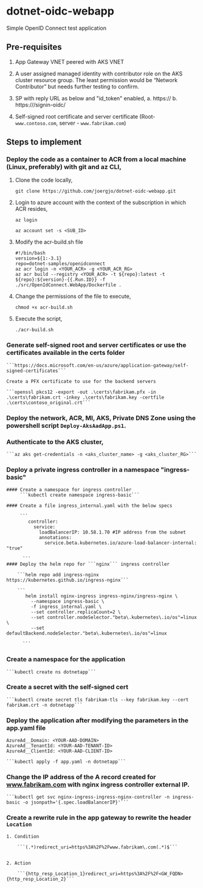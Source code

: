 # dotnet-oidc-webapp
Simple OpenID Connect test application

## Pre-requisites

1.	App Gateway VNET peered with AKS VNET
2.	A user assigned managed identity with contributor role on the AKS cluster resource group. The least permission would be “Network Contributor” but needs further testing to confirm.
3.	SP with reply URL as below and "id_token" enabled,
    a.	https://<appGWFQDN>
    b.	https://<appGWFQDN>/signin-oidc/
 
4.	Self-signed root certificate and server certificate (Root- ```www.contoso.com```, server - ```www.fabrikam.com```)

## Steps to implement

### Deploy the code as a container to ACR from a local machine (Linux, preferably) with git and az CLI,

1.	Clone the code locally,

    ```git clone https://github.com/joergjo/dotnet-oidc-webapp.git```

2.	Login to azure account with the context of the subscription in which ACR resides,

    ```az login```

    ```az account set -s <SUB_ID>```

3.	Modify the acr-build.sh file

    ```
    #!/bin/bash
    version=${1:-3.1}
    repo=dotnet-samples/openidconnect
    az acr login -n <YOUR_ACR> -g <YOUR_ACR_RG>
    az acr build --registry <YOUR_ACR> -t ${repo}:latest -t ${repo}:${version}-{{.Run.ID}} -f ./src/OpenIdConnect.WebApp/Dockerfile .
    ```

4.	Change the permissions of the file to execute,

    ```chmod +x acr-build.sh```

5.	Execute the script,

    ```./acr-build.sh```

### Generate self-signed root and server certificates or use the certificates available in the certs folder
    
    ```https://docs.microsoft.com/en-us/azure/application-gateway/self-signed-certificates```

    Create a PFX certificate to use for the backend servers

    ```openssl pkcs12 -export -out .\certs\fabrikam.pfx -in .\certs\fabrikam.crt -inkey .\certs\fabrikam.key -certfile .\certs\contoso_original.crt```

### Deploy the network, ACR, MI, AKS, Private DNS Zone using the powershell script ```Deploy-AksAadApp.ps1```.

### Authenticate to the AKS cluster,

    ```az aks get-credentials -n <aks_cluster_name> -g <aks_cluster_RG>```
    
### Deploy a private ingress controller in a namespace "ingress-basic"

    #### Create a namespace for ingress controller
         ```kubectl create namespace ingress-basic```

    #### Create a file ingress_internal.yaml with the below specs
    
         ```
            controller:
              service:
                loadBalancerIP: 10.58.1.70 #IP address from the subnet
                annotations:
                  service.beta.kubernetes.io/azure-load-balancer-internal: "true"
          
          ```
    #### Deploy the helm repo for ```nginx``` ingress controller
        
        ```helm repo add ingress-nginx https://kubernetes.github.io/ingress-nginx```
 
        ```
           helm install nginx-ingress ingress-nginx/ingress-nginx \
             --namespace ingress-basic \
             -f ingress_internal.yaml \
             --set controller.replicaCount=2 \
             --set controller.nodeSelector."beta\.kubernetes\.io/os"=linux \
             --set defaultBackend.nodeSelector."beta\.kubernetes\.io/os"=linux
          
          ```
 
### Create a namespace for the application
 
    ```kubectl create ns dotnetapp```
 
### Create a secret with the self-signed cert
 
    ```kubectl create secret tls fabrikam-tls --key fabrikam.key --cert fabrikam.crt -n dotnetapp```
 
### Deploy the application after modifying the parameters in the app.yaml file

    AzureAd__Domain: <YOUR-AAD-DOMAIN>
    AzureAd__TenantId: <YOUR-AAD-TENANT-ID>
    AzureAd__ClientId: <YOUR-AAD-CLIENT-ID>

    ```kubectl apply -f app.yaml -n dotnetapp```
    
### Change the IP address of the A record created for www.fabrikam.com with nginx ingress controller external IP.

    ```kubectl get svc nginx-ingress-ingress-nginx-controller -n ingress-basic -o jsonpath='{.spec.loadBalancerIP}'```
    
### Create a rewrite rule in the app gateway to rewrite the header ```Location```

    1. Condition
    
        ```(.*)redirect_uri=https%3A%2F%2Fwww.fabrikam\.com(.*)$```
        
     
    2. Action
    
        ```{http_resp_Location_1}redirect_uri=https%3A%2F%2F<GW_FQDN>{http_resp_Location_2}```



